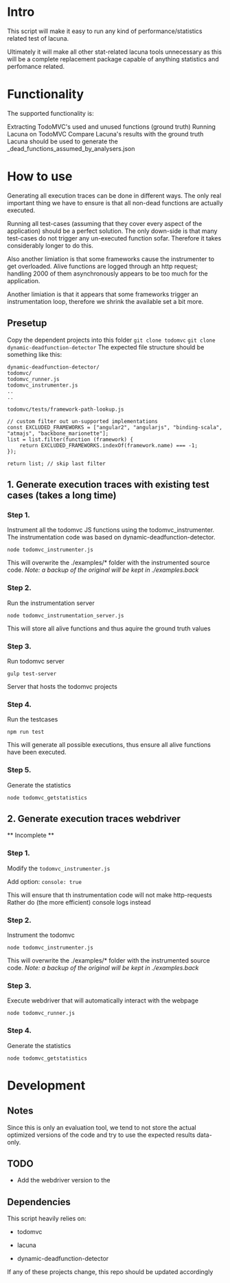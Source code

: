 # Intro
This script will make it easy to run any kind of performance/statistics 
related test of lacuna.

Ultimately it will make all other stat-related lacuna tools unnecessary as 
this will be a complete replacement package capable of anything statistics 
and perfomance related.

# Functionality
The supported functionality is:

Extracting TodoMVC's used and unused functions (ground truth)
Running Lacuna on TodoMVC
Compare Lacuna's results with the ground truth
Lacuna should be used to generate the
_dead_functions_assumed_by_analysers.json

# How to use
Generating all execution traces can be done in different ways. 
The only real important thing we have to ensure is that all non-dead functions
are actually executed. 

Running all test-cases (assuming that they cover every aspect of the application)
should be a perfect solution. The only down-side is that many test-cases do not
trigger any un-executed function sofar. Therefore it takes considerably longer
to do this.

Also another limiation is that some frameworks cause the instrumenter to get 
overloaded. Alive functions are logged through an http request; handling 2000
of them asynchronously appears to be too much for the application. 

Another limiation is that it appears that some frameworks trigger an instrumentation
loop, therefore we shrink the available set a bit more.

## Presetup
Copy the dependent projects into this folder
`git clone todomvc`
`git clone dynamic-deadfunction-detector`
The expected file structure should be something like this:

```
dynamic-deadfunction-detector/
todomvc/
todomvc_runner.js
todomvc_instrumenter.js
..
..
```


`todomvc/tests/framework-path-lookup.js`
```
// custom filter out un-supported implementations
const EXCLUDED_FRAMEWORKS = ["angular2", "angularjs", "binding-scala", "atmajs", "backbone_marionette"];
list = list.filter(function (framework) {
    return EXCLUDED_FRAMEWORKS.indexOf(framework.name) === -1;
});

return list; // skip last filter 
```

## 1. Generate execution traces with existing test cases (takes a long time)

### Step 1.
Instrument all the todomvc JS functions using the todomvc_instrumenter.
The instrumentation code was based on dynamic-deadfunction-detector.

`node todomvc_instrumenter.js`

This will overwrite the ./examples/* folder with the instrumented source code.
_Note: a backup of the original will be kept in ./examples.back_


### Step 2.
Run the instrumentation server

`node todomvc_instrumentation_server.js`

This will store all alive functions and thus aquire the ground truth values

### Step 3.
Run todomvc server

`gulp test-server`

Server that hosts the todomvc projects

### Step 4.
Run the testcases

`npm run test`

This will generate all possible executions, thus ensure all alive functions
have been executed.


### Step 5.
Generate the statistics

`node todomvc_getstatistics`


## 2. Generate execution traces webdriver
** Incomplete **

### Step 1.
Modify the `todomvc_instrumenter.js`

Add option: `console: true`

This will ensure that th instrumentation code will not make http-requests 
Rather do (the more efficient) console logs instead

### Step 2.
Instrument the todomvc

`node todomvc_instrumenter.js`

This will overwrite the ./examples/* folder with the instrumented source code.
_Note: a backup of the original will be kept in ./examples.back_

### Step 3.
Execute webdriver that will automatically interact with the webpage

`node todomvc_runner.js`

### Step 4.
Generate the statistics

`node todomvc_getstatistics`


# Development

## Notes
Since this is only an evaluation tool, we tend to not store the actual optimized
versions of the code and try to use the expected results data-only.

## TODO
- Add the webdriver version to the 

## Dependencies
This script heavily relies on:
- todomvc

- lacuna

- dynamic-deadfunction-detector

If any of these projects change, this repo should be updated accordingly
